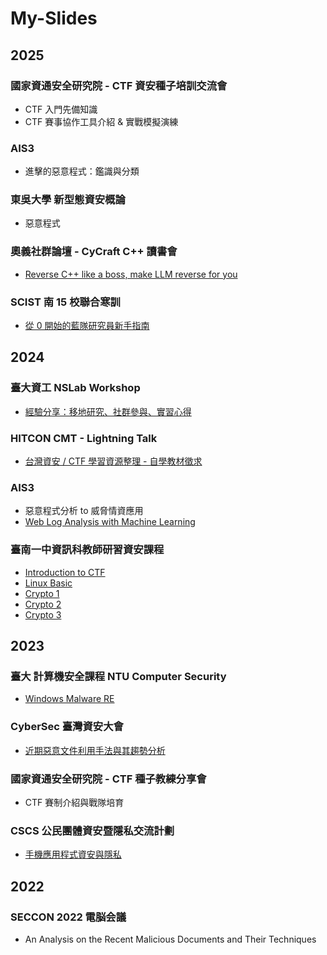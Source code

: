 # My-Slides

## 2025

### 國家資通安全研究院 - CTF 資安種子培訓交流會
- CTF 入門先備知識
- CTF 賽事協作工具介紹 & 實戰模擬演練

### AIS3
- 進擊的惡意程式：鑑識與分類

### 東吳大學 新型態資安概論
- 惡意程式

### 奧義社群論壇 - CyCraft C++ 讀書會
- [Reverse C++ like a boss, make LLM reverse for you](20250322%20Reverse%20C%2B%2B%20like%20a%20boss%2C%20make%20LLM%20reverse%20for%20you.pdf)

### SCIST 南 15 校聯合寒訓
- [從 0 開始的藍隊研究員新手指南](250125_SCIST南15校聯合寒訓.pdf)

## 2024
### 臺大資工 NSLab Workshop
- [經驗分享：移地研究、社群參與、實習心得](My_Life_Beyond_NSLab%20%28%E7%A7%BB%E5%9C%B0%E7%A0%94%E7%A9%B6%E3%80%81%E7%A4%BE%E7%BE%A4%E5%8F%83%E8%88%87%E3%80%81%E5%AF%A6%E7%BF%92%E5%BF%83%E5%BE%97%EF%BC%89.pdf)

### HITCON CMT - Lightning Talk
- [台灣資安 / CTF 學習資源整理 - 自學教材徵求](%E5%8F%B0%E7%81%A3%E8%B3%87%E5%AE%89%20_%20CTF%20%E5%AD%B8%E7%BF%92%E8%B3%87%E6%BA%90%E6%95%B4%E7%90%86%20-%20Lightning%20Talk.pdf)

### AIS3
- 惡意程式分析 to 威脅情資應用
- [Web Log Analysis with Machine Learning](https://github.com/Ice1187/Web-Log-Analysis-with-Machine-Learning)

### 臺南一中資訊科教師研習資安課程
- [Introduction to CTF](Introduction%20to%20CTF.pdf)
- [Linux Basic](Linux%20Basic.pdf)
- [Crypto 1](Crypto%201.pdf)
- [Crypto 2](Crypto%202.pdf)
- [Crypto 3](Crypto%203.pdf)

## 2023
### 臺大 計算機安全課程 NTU Computer Security
- [Windows Malware RE](Windows%20Malware%20RE.pdf)

### CyberSec 臺灣資安大會 
- [近期惡意文件利用手法與其趨勢分析](https://cyber.ithome.com.tw/2023/session-page/1898)

### 國家資通安全研究院 - CTF 種子教練分享會
- CTF 賽制介紹與戰隊培育

### CSCS 公民團體資安暨隱私交流計劃
- [手機應用程式資安與隱私](https://docs.google.com/presentation/d/1lQDCE82drbaVtDYsz1vOg_AdsGILXRDuFCgGnBCA-ok/edit#slide=id.p)

## 2022
### SECCON 2022 電脳会議
- An Analysis on the Recent Malicious Documents and Their Techniques
